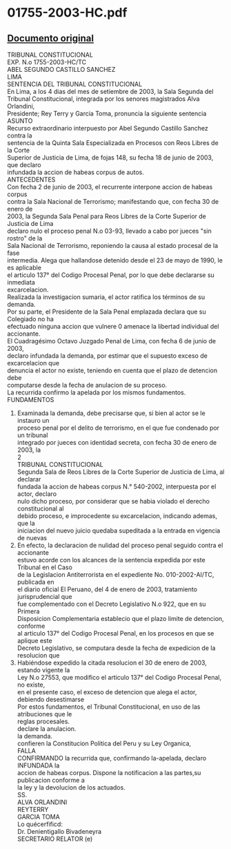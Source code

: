 
01755-2003-HC.pdf
=================
  
[Documento original](https://tc.gob.pe/jurisprudencia/2003/01755-2003-HC.pdf)  
---  
TRIBUNAL CONSTITUCIONAL  
EXP. N.o 1755-2003-HC/TC  
ABEL SEGUNDO CASTILLO SANCHEZ  
LIMA  
SENTENCIA DEL TRIBUNAL CONSTITUCIONAL  
En Lima, a los 4 dias del mes de setiembre de 2003, la Sala Segunda del  
Tribunal Constitucional, integrada por los senores magistrados Alva Orlandini,  
Presidente; Rey Terry y Garcia Toma, pronuncia la siguiente sentencia  
ASUNTO  
Recurso extraordinario interpuesto por Abel Segundo Castillo Sanchez contra la  
sentencia de la Quinta Sala Especializada en Procesos con Reos Libres de la Corte  
Superior de Justicia de Lima, de fojas 148, su fecha 18 de junio de 2003, que declaro  
infundada la accion de habeas corpus de autos.  
ANTECEDENTES  
Con fecha 2 de junio de 2003, el recurrente interpone accion de habeas corpus  
contra la Sala Nacional de Terrorismo; manifestando que, con fecha 30 de enero de  
2003, la Segunda Sala Penal para Reos Libres de la Corte Superior de Justicia de Lima  
declaro nulo el proceso penal N.o 03-93, llevado a cabo por jueces "sin rostro" de la  
Sala Nacional de Terrorismo, reponiendo la causa al estado procesal de la fase  
intermedia. Alega que hallandose detenido desde el 23 de mayo de 1990, le es aplicable  
el articulo 137° del Codigo Procesal Penal, por lo que debe declararse su inmediata  
excarcelacion.  
Realizada la investigacion sumaria, el actor ratifica los términos de su demanda.  
Por su parte, el Presidente de la Sala Penal emplazada declara que su Colegiado no ha  
efectuado ninguna accion que vulnere 0 amenace la libertad individual del accionante.  
El Cuadragésimo Octavo Juzgado Penal de Lima, con fecha 6 de junio de 2003,  
declaro infundada la demanda, por estimar que el supuesto exceso de excarcelacion que  
denuncia el actor no existe, teniendo en cuenta que el plazo de detencion debe  
computarse desde la fecha de anulacion de su proceso.  
La recurrida confirmo la apelada por los mismos fundamentos.  
FUNDAMENTOS  
1. Examinada la demanda, debe precisarse que, si bien al actor se le instauro un  
proceso penal por el delito de terrorismo, en el que fue condenado por un tribunal  
integrado por jueces con identidad secreta, con fecha 30 de enero de 2003, la  
2  
TRIBUNAL CONSTITUCIONAL  
Segunda Sala de Reos Libres de la Corte Superior de Justicia de Lima, al declarar  
fundada la accion de habeas corpus N.° 540-2002, interpuesta por el actor, declaro  
nulo dicho proceso, por considerar que se habia violado el derecho constitucional al  
debido proceso, e improcedente su excarcelacion, indicando ademas, que la  
iniciacion del nuevo juicio quedaba supeditada a la entrada en vigencia de nuevas  
2. En efecto, la declaracion de nulidad del proceso penal seguido contra el accionante  
estuvo acorde con los alcances de la sentencia expedida por este Tribunal en el Caso  
de la Legislacion Antiterrorista en el expediente No. 010-2002-AI/TC, publicada en  
el diario oficial El Peruano, del 4 de enero de 2003, tratamiento jurisprudencial que  
fue complementado con el Decreto Legislativo N.o 922, que en su Primera  
Disposicion Complementaria establecio que el plazo limite de detencion, conforme  
al articulo 137° del Codigo Procesal Penal, en los procesos en que se aplique este  
Decreto Legislativo, se computara desde la fecha de expedicion de la resolucion que  
3. Habiéndose expedido la citada resolucion el 30 de enero de 2003, estando vigente la  
Ley N.o 27553, que modifico el articulo 137° del Codigo Procesal Penal, no existe,  
en el presente caso, el exceso de detencion que alega el actor, debiendo desestimarse  
Por estos fundamentos, el Tribunal Constitucional, en uso de las atribuciones que le  
reglas procesales.  
declare la anulacion.  
la demanda.  
confieren la Constitucion Politica del Peru y su Ley Organica,  
FALLA  
CONFIRMANDO la recurrida que, confirmando la-apelada, declaro INFUNDADA la  
accion de habeas corpus. Dispone la notificacion a las partes,su publicacion conforme a  
la ley y la devolucion de los actuados.  
SS.  
ALVA ORLANDINI  
REYTERRY  
GARCIA TOMA  
Lo quécerfificd:  
Dr. Denientigallo Bivadeneyra  
SECRETARIO RELATOR (e)